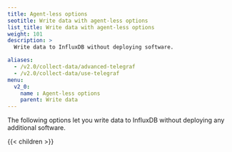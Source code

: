 ```yaml
---
title: Agent-less options
seotitle: Write data with agent-less options
list_title: Write data with agent-less options
weight: 101
description: >
  Write data to InfluxDB without deploying software.

aliases:
  - /v2.0/collect-data/advanced-telegraf
  - /v2.0/collect-data/use-telegraf
menu:
  v2_0:
    name : Agent-less options
    parent: Write data
---
```


The following options let you write data to InfluxDB without deploying any additional software.

{{< children >}}
